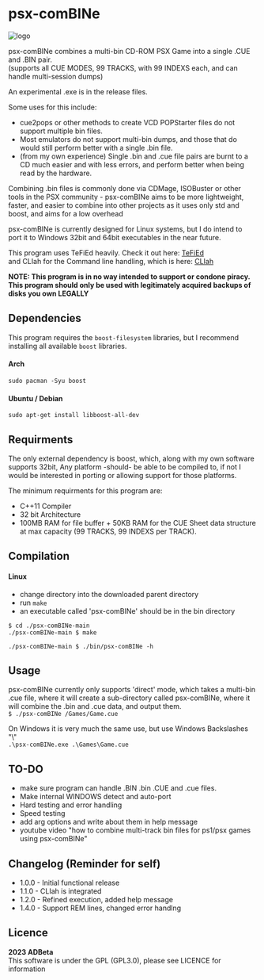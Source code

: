 ﻿# psx-comBINe

![logo](https://github.com/ADBeta/psx-comBINe/blob/main/psx-comBINe.jpg)

psx-comBINe combines a multi-bin CD-ROM PSX Game into a single .CUE and .BIN pair.  
(supports all CUE MODES, 99 TRACKS, with 99 INDEXS each, and can handle multi-session
dumps)

An experimental .exe is in the release files.  

Some uses for this include:
* cue2pops or other methods to create VCD POPStarter files do not support multiple
bin files.
* Most emulators do not support multi-bin dumps, and those that do would still
perform better with a single .bin file.
* (from my own experience) Single .bin and .cue file pairs are burnt to a CD much
easier and with less errors, and perform better when being read by the hardware.

Combining .bin files is commonly done via CDMage, ISOBuster or other tools in the 
PSX community - psx-comBINe aims to be more lightweight, faster, and easier to
combine into other projects as it uses only std and boost, and aims for a low overhead  

psx-comBINe is currently designed for Linux systems, but I do intend to port it 
to Windows 32bit and 64bit executables in the near future. 

This program uses TeFiEd heavily. Check it out here: [TeFiEd](https://github.com/ADBeta/TeFiEd)  
and CLIah for the Command line handling, which is here: [CLIah](https://github.com/ADBeta/CLIah)  

<b> NOTE: This program is in no way intended to support or condone piracy. This program
should only be used with legitimately acquired backups of disks you own LEGALLY </b>

## Dependencies
This program requires the `boost-filesystem` libraries, but I recommend installing
all available `boost` libraries.  

#### Arch 
`sudo pacman -Syu boost`  
#### Ubuntu / Debian
`sudo apt-get install libboost-all-dev`  

## Requirments
The only external dependency is boost, which, along with my own software supports
32bit, Any platform -should- be able to be compiled to, if not I would be interested
in porting or allowing support for those platforms.

The minimum requirments for this program are:  
* C++11 Compiler
* 32 bit Architecture
* 100MB RAM for file buffer + 50KB RAM for the CUE Sheet data structure at max 
capacity (99 TRACKS, 99 INDEXS per TRACK).

## Compilation
#### Linux
- change directory into the downloaded parent directory
- run `make`
- an executable called 'psx-comBINe' should be in the bin directory

```
$ cd ./psx-comBINe-main
./psx-comBINe-main $ make

./psx-comBINe-main $ ./bin/psx-comBINe -h
```

## Usage
psx-comBINe currently only supports 'direct' mode, which takes a multi-bin .cue file,
where it will create a sub-directory called psx-comBINe, where it will combine the
.bin and .cue data, and output them.  
`$ ./psx-comBINe /Games/Game.cue`  

On Windows it is very much the same use, but use Windows Backslashes "\\"  
`.\psx-comBINe.exe .\Games\Game.cue`  


## TO-DO
* make sure program can handle .BIN .bin .CUE and .cue files.
* Make internal WINDOWS detect and auto-port
* Hard testing and error handling
* Speed testing
* add arg options and write about them in help message
* youtube video "how to combine multi-track bin files for ps1/psx games using psx-comBINe"


## Changelog (Reminder for self)
* 1.0.0 - Initial functional release
* 1.1.0 - CLIah is integrated
* 1.2.0 - Refined execution, added help message
* 1.4.0 - Support REM lines, changed error handlng

## Licence
<b> 2023 ADBeta </b>  
This software is under the GPL (GPL3.0), please see LICENCE for information
